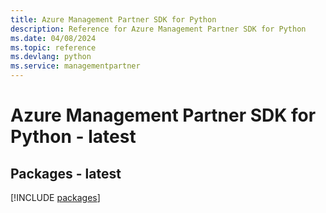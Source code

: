 ```yaml
---
title: Azure Management Partner SDK for Python
description: Reference for Azure Management Partner SDK for Python
ms.date: 04/08/2024
ms.topic: reference
ms.devlang: python
ms.service: managementpartner
---
```

# Azure Management Partner SDK for Python - latest
## Packages - latest
[!INCLUDE [packages](management-partner-index.md)]